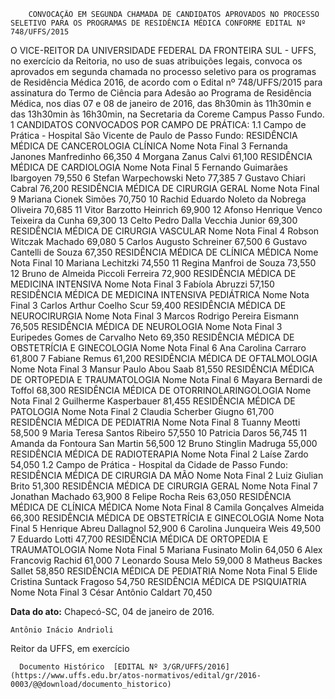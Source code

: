         CONVOCAÇÃO EM SEGUNDA CHAMADA DE CANDIDATOS APROVADOS NO PROCESSO SELETIVO PARA OS PROGRAMAS DE RESIDÊNCIA MÉDICA CONFORME EDITAL Nº 748/UFFS/2015  

O VICE-REITOR DA UNIVERSIDADE FEDERAL DA FRONTEIRA SUL - UFFS, no exercício da Reitoria, no uso de suas atribuições legais, convoca os aprovados em segunda chamada no processo seletivo para os programas de Residência Médica 2016, de acordo com o Edital nº 748/UFFS/2015 para assinatura do Termo de Ciência para Adesão ao Programa de Residência Médica, nos dias 07 e 08 de janeiro de 2016, das 8h30min às 11h30min e das 13h30min às 16h30min, na Secretaria da Coreme Campus Passo Fundo. 1 CANDIDATOS CONVOCADOS POR CAMPO DE PRÁTICA: 1.1 Campo de Prática - Hospital São Vicente de Paulo de Passo Fundo: RESIDÊNCIA MÉDICA DE CANCEROLOGIA CLÍNICA Nome Nota Final 3 Fernanda Janones Manfredinho 66,350 4 Morgana Zanus Calvi 61,100 RESIDÊNCIA MÉDICA DE CARDIOLOGIA Nome Nota Final 5 Fernando Guimarães Ibargoyen 79,550 6 Stefan Warpechowski Neto 77,385 7 Gustavo Chiari Cabral 76,200 RESIDÊNCIA MÉDICA DE CIRURGIA GERAL Nome Nota Final 9 Mariana Cionek Simões 70,750 10 Rachid Eduardo Noleto da Nobrega Oliveira 70,685 11 Vitor Barzotto Heinrich 69,900 12 Afonso Henrique Venco Teixeira da Cunha 69,300 13 Celto Pedro Dalla Vecchia Junior 69,300 RESIDÊNCIA MÉDICA DE CIRURGIA VASCULAR Nome Nota Final 4 Robson Witczak Machado 69,080 5 Carlos Augusto Schreiner 67,500 6 Gustavo Cantelli de Souza 67,350 RESIDÊNCIA MÉDICA DE CLÍNICA MÉDICA Nome Nota Final 10 Mariana Lechitzki 74,550 11 Regina Manfroi de Souza 73,550 12 Bruno de Almeida Piccoli Ferreira 72,900 RESIDÊNCIA MÉDICA DE MEDICINA INTENSIVA Nome Nota Final 3 Fabíola Abruzzi 57,150 RESIDÊNCIA MÉDICA DE MEDICINA INTENSIVA PEDIÁTRICA Nome Nota Final 3 Carlos Arthur Coelho Scur 59,400 RESIDÊNCIA MÉDICA DE NEUROCIRURGIA Nome Nota Final 3 Marcos Rodrigo Pereira Eismann 76,505 RESIDÊNCIA MÉDICA DE NEUROLOGIA Nome Nota Final 3 Euripedes Gomes de Carvalho Neto 69,350 RESIDÊNCIA MÉDICA DE OBSTETRÍCIA E GINECOLOGIA Nome Nota Final 6 Ana Carolina Carraro 61,800 7 Fabiane Remus 61,200 RESIDÊNCIA MÉDICA DE OFTALMOLOGIA Nome Nota Final 3 Mansur Paulo Abou Saab 81,550 RESIDÊNCIA MÉDICA DE ORTOPEDIA E TRAUMATOLOGIA Nome Nota Final 6 Mayara Bernardi de Toffol 68,300 RESIDÊNCIA MÉDICA DE OTORRINOLARINGOLOGIA Nome Nota Final 2 Guilherme Kasperbauer 81,455 RESIDÊNCIA MÉDICA DE PATOLOGIA Nome Nota Final 2 Claudia Scherber Giugno 61,700 RESIDÊNCIA MÉDICA DE PEDIATRIA Nome Nota Final 8 Tuanny Meotti 58,500 9 Maria Teresa Santos Ribeiro 57,550 10 Patricia Daros 56,745 11 Amanda da Fontoura San Martin 56,500 12 Bruno Stinglin Madruga 55,000 RESIDÊNCIA MÉDICA DE RADIOTERAPIA Nome Nota Final 2 Laíse Zardo 54,050 1.2 Campo de Prática - Hospital da Cidade de Passo Fundo: RESIDÊNCIA MÉDICA DE CIRURGIA DA MÃO Nome Nota Final 2 Luiz Giulian Brito 51,300 RESIDÊNCIA MÉDICA DE CIRURGIA GERAL Nome Nota Final 7 Jonathan Machado 63,900 8 Felipe Rocha Reis 63,050 RESIDÊNCIA MÉDICA DE CLÍNICA MÉDICA Nome Nota Final 8 Camila Gonçalves Almeida 66,300 RESIDÊNCIA MÉDICA DE OBSTETRÍCIA E GINECOLOGIA Nome Nota Final 5 Henrique Abreu Dallagnol 52,900 6 Carolina Junqueira Weis 49,500 7 Eduardo Lotti 47,700 RESIDÊNCIA MÉDICA DE ORTOPEDIA E TRAUMATOLOGIA Nome Nota Final 5 Mariana Fusinato Molin 64,050 6 Alex Francovig Rachid 61,000 7 Leonardo Sousa Melo 59,000 8 Matheus Backes Sallet 58,850 RESIDÊNCIA MÉDICA DE PEDIATRIA Nome Nota Final 5 Elide Cristina Suntack Fragoso 54,750 RESIDÊNCIA MÉDICA DE PSIQUIATRIA Nome Nota Final 3 César Antônio Caldart 70,450

   **Data do ato:** Chapecó-SC, 04 de janeiro de 2016.   
 

    Antônio Inácio Andrioli   
 Reitor da UFFS, em exercício 

      Documento Histórico  [EDITAL Nº 3/GR/UFFS/2016](https://www.uffs.edu.br/atos-normativos/edital/gr/2016-0003/@@download/documento_historico)     
      
